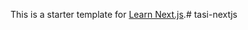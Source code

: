 This is a starter template for [Learn Next.js](https://nextjs.org/learn).#   t a s i - n e x t j s  
 